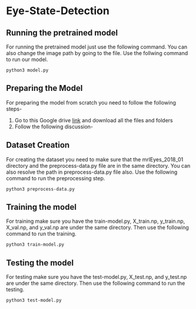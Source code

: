 # Eye-State-Detection

## Running the pretrained model
For running the pretrained model just use the following command. You can also change the image path by 
going to the file. Use the follwing command to run our model.

```
python3 model.py
```

## Preparing the Model
For preparing the model from scratch you need to follow the following steps-

1. Go to this Google drive [link](https://drive.google.com/drive/u/3/folders/1I6t3FNLm8uSehRAcN6KbM3d-vpgRFnrQ) and download all the files and folders
2. Follow the following discussion-

## Dataset Creation
For creating the dataset you need to make sure that the mrlEyes_2018_01 directory and the preprocess-data.py 
file are in the same directory. You can also resolve the path in preprocess-data.py file also.
Use the following command to run the preprocessing step.

```
python3 preprocess-data.py
```

## Training the model
For training make sure you have the train-model.py, X_train.np, y_train.np, X_val.np, and y_val.np are under the same 
directory. Then use the following command to run the training.

```
python3 train-model.py
```

## Testing the model
For testing make sure you have the test-model.py, X_test.np, and y_test.np are under the same 
directory. Then use the following command to run the testing.

```
python3 test-model.py
```
